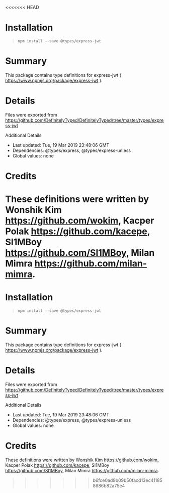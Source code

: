 <<<<<<< HEAD
# Installation
> `npm install --save @types/express-jwt`

# Summary
This package contains type definitions for express-jwt ( https://www.npmjs.org/package/express-jwt ).

# Details
Files were exported from https://github.com/DefinitelyTyped/DefinitelyTyped/tree/master/types/express-jwt

Additional Details
 * Last updated: Tue, 19 Mar 2019 23:48:06 GMT
 * Dependencies: @types/express, @types/express-unless
 * Global values: none

# Credits
These definitions were written by  Wonshik Kim <https://github.com/wokim>, Kacper Polak <https://github.com/kacepe>, Sl1MBoy <https://github.com/Sl1MBoy>, Milan Mimra <https://github.com/milan-mimra>.
=======
# Installation
> `npm install --save @types/express-jwt`

# Summary
This package contains type definitions for express-jwt ( https://www.npmjs.org/package/express-jwt ).

# Details
Files were exported from https://github.com/DefinitelyTyped/DefinitelyTyped/tree/master/types/express-jwt

Additional Details
 * Last updated: Tue, 19 Mar 2019 23:48:06 GMT
 * Dependencies: @types/express, @types/express-unless
 * Global values: none

# Credits
These definitions were written by  Wonshik Kim <https://github.com/wokim>, Kacper Polak <https://github.com/kacepe>, Sl1MBoy <https://github.com/Sl1MBoy>, Milan Mimra <https://github.com/milan-mimra>.
>>>>>>> b6fce0ad9b09b50facd13ec411858686b82a75e4
